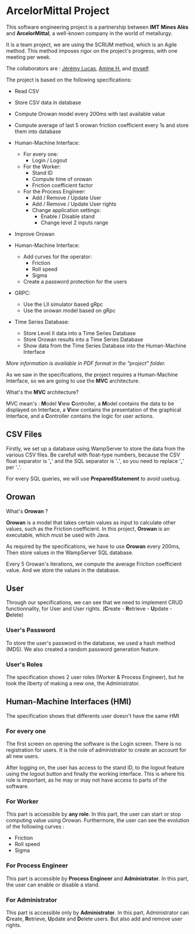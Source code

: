 # ArcelorMittal Project

This software engineering project is a partnership between **IMT Mines Alès** and **ArcelorMittal**,
a well-known company in the world of metallurgy.

It is a team project, we are using the SCRUM method, which is an Agile method. 
This method imposes rigor on the project's progress, with one meeting per week.

The collaborators are : [Jérémy Lucas](https://github.com/YooZiiX), 
[Amine H.](https://github.com/ggleKg) and [myself](https://github.com/xXMagIkZzR4mBOXx).

The project is based on the following specifications:

- Read CSV
- Store CSV data in database
- Compute Orowan model every 200ms with last available value
- Compute average of last 5 orowan friction coefficient every 1s and store them into database
- Human-Machine Interface:
  - For every one:
    - Login / Logout
  - For the Worker:
    - Stand ID
    - Compute time of orowan
    - Friction coefficient factor
  - For the Process Engineer:
    - Add / Remove / Update User
    - Add / Remove / Update User rights
    - Change application settings:
      - Enable / Disable stand
      - Change level 2 inputs range
  

- Improve Orowan


- Human-Machine Interface:
  - Add curves for the operator:
    - Friction
    - Roll speed
    - Sigma
  - Create a password protection for the users


- GRPC:
  - Use the LII simulator based gRpc
  - Use the orowan model based on gRpc
  

- Time Series Database:
  - Store Level II data into a Time Series Database
  - Store Orowan results into a Time Series Database
  - Show data from the Time Series Database into the Human-Machine Interface

*More information is available in PDF format in the "project" folder.*

As we saw in the specifications, the project requires a Human-Machine Interface,
so we are going to use the **MVC** architecture.

What's the **MVC** architecture?

MVC mean's : **M**odel **V**iew **C**ontroller,
a **M**odel contains the data to be displayed on Interface,
a **V**iew contains the presentation of the graphical Interface,
and a **C**ontroller contains the logic for user actions.

## CSV Files

Firstly, we set up a database using WampServer to store the data from the various CSV files.
Be carefull with float-type numbers, because the CSV float separator is '**,**' and the SQL separator is '**.**',
so you need to replace '**,**' per '**.**'.

For every SQL queries, we will use **PreparedStatement** to avoid usebug.

## Orowan

What's **Orowan** ? 

**Orowan** is a model that takes certain values as input to calculate other values,
such as the Friction coefficient.
In this project, **Orowan** is an executable, which must be used with Java.

As required by the specifications, we have to use **Orowan** every 200ms,
Then store values in the WampServer SQL database.

Every 5 Orowan's iterations, we compute the average Friction coefficient value.
And we store the values in the database.

## User

Through our specifications, we can see that we need to implement CRUD functionnality, for User and User rights.
(**C**reate - **R**etrieve - **U**pdate - **D**elete)

### User's Password
To store the user's password in the database, we used a hash method (MD5).
We also created a random password generation feature.

### User's Roles
The specification shows 2 user roles (Worker & Process Engineer), but he took the liberty of making a new one,
the Administrator.

## Human-Machine Interfaces (HMI)

The specification shows that differents user doesn't have the same HMI

### For every one

The first screen on opening the software is the Login screen.
There is no registration for users. It is the role of administrator to create an account for all new users.

After logging on, the user has access to the stand ID, to the logout feature using the logout button and finally the working interface.
This is where his role is important, as he may or may not have access to parts of the software.

### For Worker

This part is accessible by **any role**. In this part, the user can start or stop computing value using Orowan.
Furthermore, the user can see the evolution of the following curves :
- Friction
- Roll speed
- Sigma

### For Process Engineer

This part is accessible by **Process Engineer** and **Administrator**. In this part, the user can enable or disable a stand.

### For Administrator

This part is accessible only by **Administrator**. In this part,
Administrator can **C**reate, **R**etrieve, **U**pdate and **D**elete users.
But also add and remove user rights.
